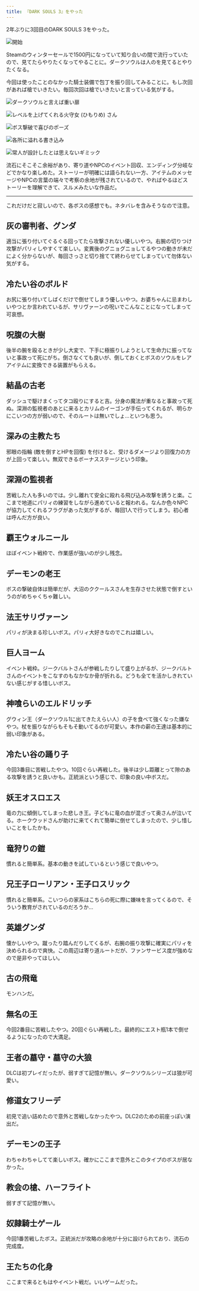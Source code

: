 ```yaml
---
title: 『DARK SOULS 3』をやった
---
```


2年ぶりに3回目のDARK SOULS 3をやった。

![](https://i.imgur.com/ymXxLJvh.jpg "開始")

Steamのウィンターセールで1500円になっていて知り合いの間で流行っていたので、見てたらやりたくなってやることに。ダークソウルは人のを見てるとやりたくなる。

今回は使ったことのなかった騎士装備で包丁を振り回してみることに。もし次回があれば槍でいきたい。毎回次回は槍でいきたいと言っている気がする。

![](https://i.imgur.com/QpUKy7Dh.jpg "ダークソウルと言えば重い扉")

![](https://i.imgur.com/PNNIE9Wh.jpg "レベルを上げてくれる火守女 (ひもりめ) さん")

![](https://i.imgur.com/wORONadh.jpg "ボス撃破で喜びのポーズ")

![](https://i.imgur.com/IwsYPUCh.jpg "各所に溢れる書き込み")

![](https://i.imgur.com/gjnysudh.jpg "常人が設計したとは思えないギミック")

流石にそこそこ余裕があり、寄り道やNPCのイベント回収、エンディング分岐などでかなり楽しめた。ストーリーが明確には語られない一方、アイテムのメッセージやNPCの言葉の端々で考察の余地が残されているので、やればやるほどストーリーを理解できて、スルメみたいな作品だ。

---

これだけだと寂しいので、各ボスの感想でも。ネタバレを含みそうなので注意。

## 灰の審判者、グンダ

適当に張り付いてぐるぐる回ってたら攻撃されない優しいやつ。右腕の切りつけ攻撃がパリィしやすくて楽しい。変異後のグニョグニョしてるやつの動きが未だによく分からないが、毎回さっさと切り捨てて終わらせてしまっていて勿体ない気がする。

## 冷たい谷のボルド

お尻に張り付いてしばくだけで倒せてしまう優しいやつ。お婆ちゃんに忌まわしいやつとか言われているが、サリヴァーンの呪いでこんなことになってしまって可哀想。

## 呪腹の大樹

後半の腕を殴るときが少し大変で、下手に極振りしようとして生命力に振ってないと事故って死にがち。倒さなくても良いが、倒しておくとボスのソウルをレアアイテムに変換できる装置がもらえる。

## 結晶の古老

ダッシュで駆けまくってタコ殴りにすると吉。分身の魔法が重なると事故って死ぬ。深淵の監視者のあとに来るとカリムのイーゴンが手伝ってくれるが、明らかにこいつの方が弱いので、そのルートは無いでしょ…といつも思う。

## 深みの主教たち

邪眼の指輪 (敵を倒すとHPを回復) を付けると、受けるダメージより回復力の方が上回って楽しい。無双できるボーナスステージという印象。

## 深淵の監視者

苦戦した人も多いのでは。少し離れて安全に殴れる飛び込み攻撃を誘うと楽。ここまで地道にパリィの練習をしながら進めていると報われる。なんか色々NPCが協力してくれるフラグがあった気がするが、毎回1人で行ってしまう。初心者は呼んだ方が良い。

## 覇王ウォルニール

ほぼイベント戦枠で、作業感が強いのが少し残念。

## デーモンの老王

ボスの撃破自体は簡単だが、大沼のククールスさんを生存させた状態で倒すというのがめちゃくちゃ難しい。

## 法王サリヴァーン

パリィが決まる珍しいボス。パリィ大好きなのでこれは嬉しい。

## 巨人ヨーム

イベント戦枠。ジークバルトさんが参戦したりして盛り上がるが、ジークバルトさんのイベントをこなすのもなかなか骨が折れる。どうも全てを活かしきれていない感じがする惜しいボス。

## 神喰らいのエルドリッチ

グウィン王（ダークソウル1に出てきたえらい人）の子を食べて強くなった嫌なやつ。杖を振りながらもそもそ動いてるのが可愛い。本作の薪の王達は基本的に弱い印象がある。

## 冷たい谷の踊り子

今回3番目に苦戦したやつ。10回ぐらい再戦した。後半は少し距離とって隙のある攻撃を誘うと良いかも。正統派という感じで、印象の良い中ボスだ。

## 妖王オスロエス

竜の力に傾倒してしまった悲しき王。子どもに竜の血が混ざって奥さんが泣いてる。ホークウッドさんが助けに来てくれて簡単に倒せてしまったので、少し惜しいことをしたかも。

## 竜狩りの鎧

慣れると簡単系。基本の動きを試しているという感じで良いやつ。

## 兄王子ローリアン・王子ロスリック

慣れると簡単系。こいつらの家系はこちらの死に際に嫌味を言ってくるので、そういう教育がされているのだろうか…

## 英雄グンダ

懐かしいやつ。蹴ったり踏んだりしてくるが、右腕の振り攻撃に確実にパリィを決められるので爽快。この周辺は寄り道ルートだが、ファンサービス度が強めなので是非やってほしい。

## 古の飛竜

モンハンだ。

## 無名の王

今回2番目に苦戦したやつ。20回ぐらい再戦した。最終的にエスト瓶1本で倒せるようになったので大満足。

## 王者の墓守・墓守の大狼

DLCは初プレイだったが、弱すぎて記憶が無い。ダークソウルシリーズは狼が可愛い。

## 修道女フリーデ

初見で追い詰めたので意外と苦戦しなかったやつ。DLC2のための前座っぽい演出だ。

## デーモンの王子

わちゃわちゃしてて楽しいボス。確かにここまで意外とこのタイプのボスが居なかった。

## 教会の槍、ハーフライト

弱すぎて記憶が無い。

## 奴隷騎士ゲール

今回1番苦戦したボス。正統派だが攻略の余地が十分に設けられており、流石の完成度。

## 王たちの化身

ここまで来るともはやイベント戦だ。いいゲームだった。
